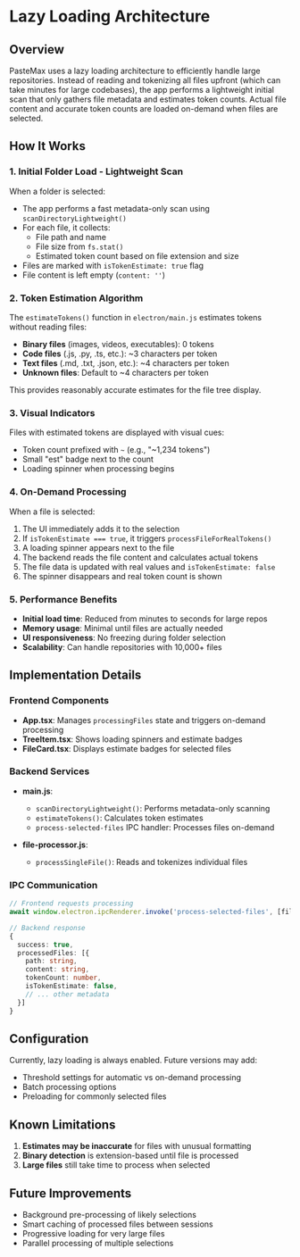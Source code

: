 # Lazy Loading Architecture

## Overview

PasteMax uses a lazy loading architecture to efficiently handle large repositories. Instead of reading and tokenizing all files upfront (which can take minutes for large codebases), the app performs a lightweight initial scan that only gathers file metadata and estimates token counts. Actual file content and accurate token counts are loaded on-demand when files are selected.

## How It Works

### 1. Initial Folder Load - Lightweight Scan

When a folder is selected:
- The app performs a fast metadata-only scan using `scanDirectoryLightweight()`
- For each file, it collects:
  - File path and name
  - File size from `fs.stat()`
  - Estimated token count based on file extension and size
- Files are marked with `isTokenEstimate: true` flag
- File content is left empty (`content: ''`)

### 2. Token Estimation Algorithm

The `estimateTokens()` function in `electron/main.js` estimates tokens without reading files:

- **Binary files** (images, videos, executables): 0 tokens
- **Code files** (.js, .py, .ts, etc.): ~3 characters per token
- **Text files** (.md, .txt, .json, etc.): ~4 characters per token
- **Unknown files**: Default to ~4 characters per token

This provides reasonably accurate estimates for the file tree display.

### 3. Visual Indicators

Files with estimated tokens are displayed with visual cues:
- Token count prefixed with `~` (e.g., "~1,234 tokens")
- Small "est" badge next to the count
- Loading spinner when processing begins

### 4. On-Demand Processing

When a file is selected:
1. The UI immediately adds it to the selection
2. If `isTokenEstimate === true`, it triggers `processFileForRealTokens()`
3. A loading spinner appears next to the file
4. The backend reads the file content and calculates actual tokens
5. The file data is updated with real values and `isTokenEstimate: false`
6. The spinner disappears and real token count is shown

### 5. Performance Benefits

- **Initial load time**: Reduced from minutes to seconds for large repos
- **Memory usage**: Minimal until files are actually needed
- **UI responsiveness**: No freezing during folder selection
- **Scalability**: Can handle repositories with 10,000+ files

## Implementation Details

### Frontend Components

- **App.tsx**: Manages `processingFiles` state and triggers on-demand processing
- **TreeItem.tsx**: Shows loading spinners and estimate badges
- **FileCard.tsx**: Displays estimate badges for selected files

### Backend Services

- **main.js**: 
  - `scanDirectoryLightweight()`: Performs metadata-only scanning
  - `estimateTokens()`: Calculates token estimates
  - `process-selected-files` IPC handler: Processes files on-demand
  
- **file-processor.js**: 
  - `processSingleFile()`: Reads and tokenizes individual files

### IPC Communication

```typescript
// Frontend requests processing
await window.electron.ipcRenderer.invoke('process-selected-files', [filePath]);

// Backend response
{
  success: true,
  processedFiles: [{
    path: string,
    content: string,
    tokenCount: number,
    isTokenEstimate: false,
    // ... other metadata
  }]
}
```

## Configuration

Currently, lazy loading is always enabled. Future versions may add:
- Threshold settings for automatic vs on-demand processing
- Batch processing options
- Preloading for commonly selected files

## Known Limitations

1. **Estimates may be inaccurate** for files with unusual formatting
2. **Binary detection** is extension-based until file is processed
3. **Large files** still take time to process when selected

## Future Improvements

- Background pre-processing of likely selections
- Smart caching of processed files between sessions
- Progressive loading for very large files
- Parallel processing of multiple selections